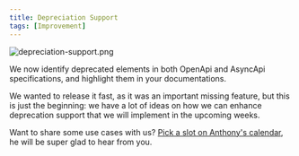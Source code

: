 ```yaml
---
title: Depreciation Support
tags: [Improvement]
---
```


![depreciation-support.png](/files/changelog/depreciation-support.png)

We now identify deprecated elements in both OpenApi and AsyncApi specifications, and highlight them in your documentations.

We wanted to release it fast, as it was an important missing feature, but this is just the beginning: we have a lot of ideas on how we can enhance deprecation support that we will implement in the upcoming weeks.

Want to share some use cases with us? [Pick a slot on Anthony's calendar](https://calendly.com/bump-anthony/30-min-meeting), he will be super glad to hear from you.